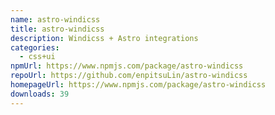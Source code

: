 ```yaml
---
name: astro-windicss
title: astro-windicss
description: Windicss + Astro integrations
categories:
  - css+ui
npmUrl: https://www.npmjs.com/package/astro-windicss
repoUrl: https://github.com/enpitsuLin/astro-windicss
homepageUrl: https://www.npmjs.com/package/astro-windicss
downloads: 39
---
```

